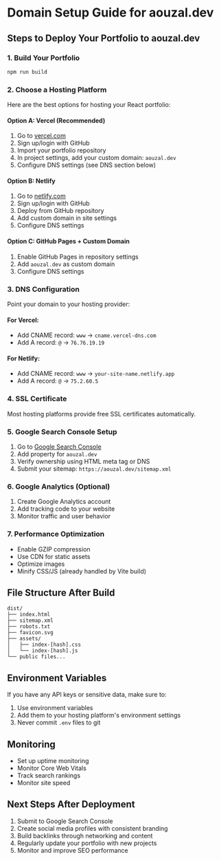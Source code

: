 # Domain Setup Guide for aouzal.dev

## Steps to Deploy Your Portfolio to aouzal.dev

### 1. Build Your Portfolio

```bash
npm run build
```

### 2. Choose a Hosting Platform

Here are the best options for hosting your React portfolio:

#### Option A: Vercel (Recommended)

1. Go to [vercel.com](https://vercel.com)
2. Sign up/login with GitHub
3. Import your portfolio repository
4. In project settings, add your custom domain: `aouzal.dev`
5. Configure DNS settings (see DNS section below)

#### Option B: Netlify

1. Go to [netlify.com](https://netlify.com)
2. Sign up/login with GitHub
3. Deploy from GitHub repository
4. Add custom domain in site settings
5. Configure DNS settings

#### Option C: GitHub Pages + Custom Domain

1. Enable GitHub Pages in repository settings
2. Add `aouzal.dev` as custom domain
3. Configure DNS settings

### 3. DNS Configuration

Point your domain to your hosting provider:

#### For Vercel:

- Add CNAME record: `www` → `cname.vercel-dns.com`
- Add A record: `@` → `76.76.19.19`

#### For Netlify:

- Add CNAME record: `www` → `your-site-name.netlify.app`
- Add A record: `@` → `75.2.60.5`

### 4. SSL Certificate

Most hosting platforms provide free SSL certificates automatically.

### 5. Google Search Console Setup

1. Go to [Google Search Console](https://search.google.com/search-console)
2. Add property for `aouzal.dev`
3. Verify ownership using HTML meta tag or DNS
4. Submit your sitemap: `https://aouzal.dev/sitemap.xml`

### 6. Google Analytics (Optional)

1. Create Google Analytics account
2. Add tracking code to your website
3. Monitor traffic and user behavior

### 7. Performance Optimization

- Enable GZIP compression
- Use CDN for static assets
- Optimize images
- Minify CSS/JS (already handled by Vite build)

## File Structure After Build

```
dist/
├── index.html
├── sitemap.xml
├── robots.txt
├── favicon.svg
├── assets/
│   ├── index-[hash].css
│   └── index-[hash].js
└── public files...
```

## Environment Variables

If you have any API keys or sensitive data, make sure to:

1. Use environment variables
2. Add them to your hosting platform's environment settings
3. Never commit `.env` files to git

## Monitoring

- Set up uptime monitoring
- Monitor Core Web Vitals
- Track search rankings
- Monitor site speed

## Next Steps After Deployment

1. Submit to Google Search Console
2. Create social media profiles with consistent branding
3. Build backlinks through networking and content
4. Regularly update your portfolio with new projects
5. Monitor and improve SEO performance

